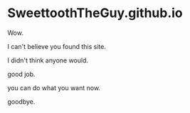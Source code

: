# SweettoothTheGuy.github.io
Wow.

I can't believe you found this site.

I didn't think anyone would.

good job.

you can do what you want now.

goodbye.
